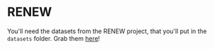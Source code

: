 # RENEW

You'll need the datasets from the RENEW project, that you'll put in the `datasets` folder. Grab them [here](https://uncloud.univ-nantes.fr/index.php/s/SePD3YPPxFg2sbb)!